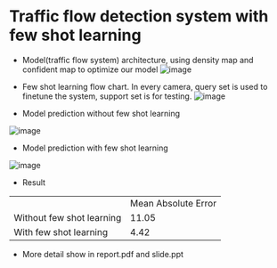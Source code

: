 # Traffic flow detection system with few shot learning
* Model(traffic flow system) architecture, using density map and confident map to optimize our model
![image](https://github.com/hsu1123/image_file/blob/main/model.PNG)

* Few shot learning flow chart. In every camera, query set is used to finetune the system, support set is for testing.
![image](https://github.com/hsu1123/image_file/blob/main/few%20shot%20split.PNG)

* Model prediction without few shot learning

  
![image](https://github.com/hsu1123/image_file/blob/main/demo_without_density.png)

* Model prediction with few shot learning

  
![image](https://github.com/hsu1123/image_file/blob/main/demo_few_modify.png)

* Result
<table>
  <tr>
    <td></td>
    <td>Mean Absolute Error</td>
  </tr>
  <tr>
    <td>Without few shot learning</td>
    <td>11.05</td>
  </tr>
  <tr>
    <td>With few shot learning</td>
    <td>4.42</td>
  </tr>
</table>


* More detail show in report.pdf and slide.ppt
